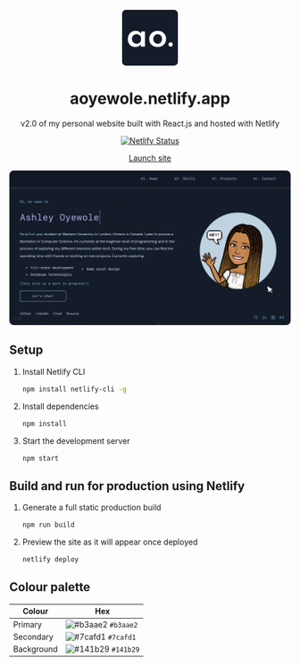 <p align="center">
  <img width="100" height="auto" src="src/components/assets/img/logo.png" alt="Logo" style='border-radius:7px;'/>
</p>

<h1 align="center">
  aoyewole.netlify.app
</h1>

<p align="center">v2.0 of my personal website built with React.js and hosted with Netlify</p>
<p align="center">
  <a href="https://app.netlify.com/sites/aoyewole/deploys" target="_blank" rel="noopener noreferrer">
      <img src="https://api.netlify.com/api/v1/badges/55bb3e84-e7e0-4cc1-b913-045c9365d754/deploy-status" alt="Netlify Status" />
</p>
<p align="center">
<a href="https://aoyewole.netlify.app/" target="_blank" rel="noopener noreferrer">Launch site</a>
</p>
<p align="center">
  <img width="1000" height="auto" src="src/components/assets/img/preview.png" alt="Preview" style="border-radius:8px"/>
</p>

## Setup
1. Install Netlify CLI

   ```sh
   npm install netlify-cli -g
   ```
   
3. Install dependencies

   ```sh
   npm install
   ```

3. Start the development server

   ```sh
   npm start
   ```

## Build and run for production using Netlify

1. Generate a full static production build

   ```sh
   npm run build
   ```
2. Preview the site as it will appear once deployed

   ```sh
   netlify deploy
   ```

## Colour palette

| Colour          | Hex                                                                |
| -------------- | ------------------------------------------------------------------ |
| Primary        | ![#b3aae2](https://via.placeholder.com/10/b3aae2?text=+) `#b3aae2` |
| Secondary      | ![#7cafd1](https://via.placeholder.com/10/7cafd1?text=+) `#7cafd1` |
| Background     | ![#141b29](https://via.placeholder.com/10/141b29?text=+) `#141b29` |
